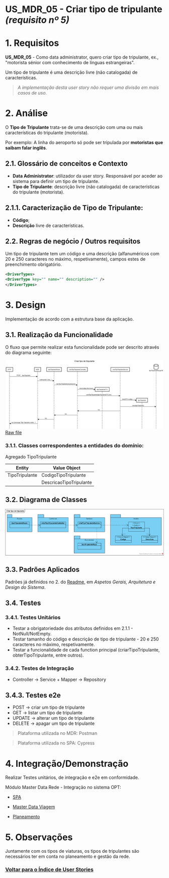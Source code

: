 **US_MDR_05 - Criar tipo de tripulante** *(requisito nº 5)*
=======================================

# 1. Requisitos

**US_MDR_05** - Como data administrator, quero criar tipo de tripulante, ex., "motorista sénior com conhecimento de línguas estrangeiras".

Um tipo de tripulante é uma descrição livre (não catalogada) de características.

> _A implementação desta user story não requer uma divisão em mais casos de uso._

# 2. Análise

O **Tipo de Tripulante** trata-se de uma descrição com uma ou mais características do tripulante (motorista).

Por exemplo: A linha do aeroporto só pode ser tripulada por **motoristas que saibam falar inglês**.


## 2.1. Glossário de conceitos e Contexto
* **Data Administrator**: utilizador da user story. Responsável por aceder ao sistema para definir um tipo de tripulante.
* **Tipo de Tripulante**: descrição livre (não catalogada) de características do tripulante (motorista).

## 2.1.1. Caracterização de Tipo de Tripulante:
* **Código**;
* **Descrição** livre de características.

## 2.2. Regras de negócio / Outros requisitos

Um tipo de tripulante tem um código e uma descrição (alfanuméricos com 20 e 250 caracteres no máximo, respetivamente), campos estes de preenchimento obrigatório.

```xml
<DriverTypes>
<DriverType key="" name="" description="" />
</DriverTypes>
```

# 3. Design

Implementação de acordo com a estrutura base da aplicação.

## 3.1. Realização da Funcionalidade

O fluxo que permite realizar esta funcionalidade pode ser descrito através do diagrama seguinte:

![Criar tipo de tripulante](./US_MDR_05_SD.png)
[Raw file](./US_MDR_05_SD.md)

### 3.1.1. **Classes correspondentes a entidades do domínio**:

Agregado TipoTripulante

|**Entity** |**Value Object**  |
|---------|---------|
| TipoTripulante | CodigoTipoTripulante |
|    | DescricaoTipoTripulante |

## 3.2. Diagrama de Classes

![Criar tipo de tripulante](./US_MDR_05_CD.png)

## 3.3. Padrões Aplicados

Padrões já definidos no 2. do [Readme](../../README.md), em _Aspetos Gerais, Arquitetura e Design do Sistema_.

## 3.4. Testes

### 3.4.1. Testes Unitários

* Testar a obrigatoriedade dos atributos definidos em 2.1.1 - NotNull/NotEmpty.
* Testar tamanho do código e descrição de tipo de tripulante - 20 e 250 caracteres no máximo, respetivamente.
* Testar a funcionalidade de cada function principal (criarTipoTripulante, obterTipoTripulante, entre outros).

### 3.4.2. Testes de Integração

* Controller -> Service + Mapper -> Repository

## 3.4.3. Testes e2e

* POST -> criar um tipo de tripulante
* GET -> listar um tipo de tripulante
* UPDATE -> alterar um tipo de tripulante
* DELETE -> apagar um tipo de tripulante

> Plataforma utilizada no MDR: Postman

> Plataforma utilizada no SPA: Cypress

# 4. Integração/Demonstração

Realizar Testes unitários, de integração e e2e em conformidade.

Módulo Master Data Rede - Integração no sistema OPT:

* [SPA](https://bitbucket.org/pvpmagalhaes1/20s5-3na-2spa/src/master)

* [Master Data Viagem](https://bitbucket.org/pvpmagalhaes1/20s5_3na_2mdv/src/master/)

* [Planeamento](https://bitbucket.org/pvpmagalhaes1/20s5_3na_2/src/master/Planeamento/)

# 5. Observações

Juntamente com os tipos de viaturas, os tipos de tripulantes são necessários ter em conta no planeamento e gestão da rede.

### [**Voltar para o Índice de User Stories**](../us.md)
